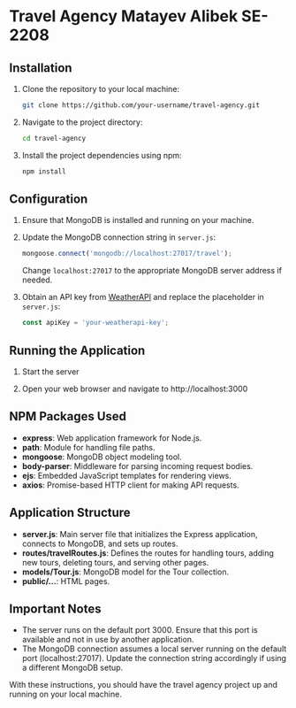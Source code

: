 # Travel Agency Matayev Alibek SE-2208


## Installation

1. Clone the repository to your local machine:

    ```bash
    git clone https://github.com/your-username/travel-agency.git
    ```

2. Navigate to the project directory:

    ```bash
    cd travel-agency
    ```

3. Install the project dependencies using npm:

    ```bash
    npm install
    ```

## Configuration

1. Ensure that MongoDB is installed and running on your machine.

2. Update the MongoDB connection string in `server.js`:

    ```javascript
    mongoose.connect('mongodb://localhost:27017/travel');
    ```

    Change `localhost:27017` to the appropriate MongoDB server address if needed.

3. Obtain an API key from [WeatherAPI](https://www.weatherapi.com/) and replace the placeholder in `server.js`:

    ```javascript
    const apiKey = 'your-weatherapi-key';
    ```

## Running the Application

1. Start the server

2. Open your web browser and navigate to http://localhost:3000

## NPM Packages Used

- **express**: Web application framework for Node.js.
- **path**: Module for handling file paths.
- **mongoose**: MongoDB object modeling tool.
- **body-parser**: Middleware for parsing incoming request bodies.
- **ejs**: Embedded JavaScript templates for rendering views.
- **axios**: Promise-based HTTP client for making API requests.

## Application Structure

- **server.js**: Main server file that initializes the Express application, connects to MongoDB, and sets up routes.
- **routes/travelRoutes.js**: Defines the routes for handling tours, adding new tours, deleting tours, and serving other pages.
- **models/Tour.js**: MongoDB model for the Tour collection.
- **public/...**: HTML pages.

## Important Notes

- The server runs on the default port 3000. Ensure that this port is available and not in use by another application.
- The MongoDB connection assumes a local server running on the default port (localhost:27017). Update the connection string accordingly if using a different MongoDB setup.

With these instructions, you should have the travel agency project up and running on your local machine.

